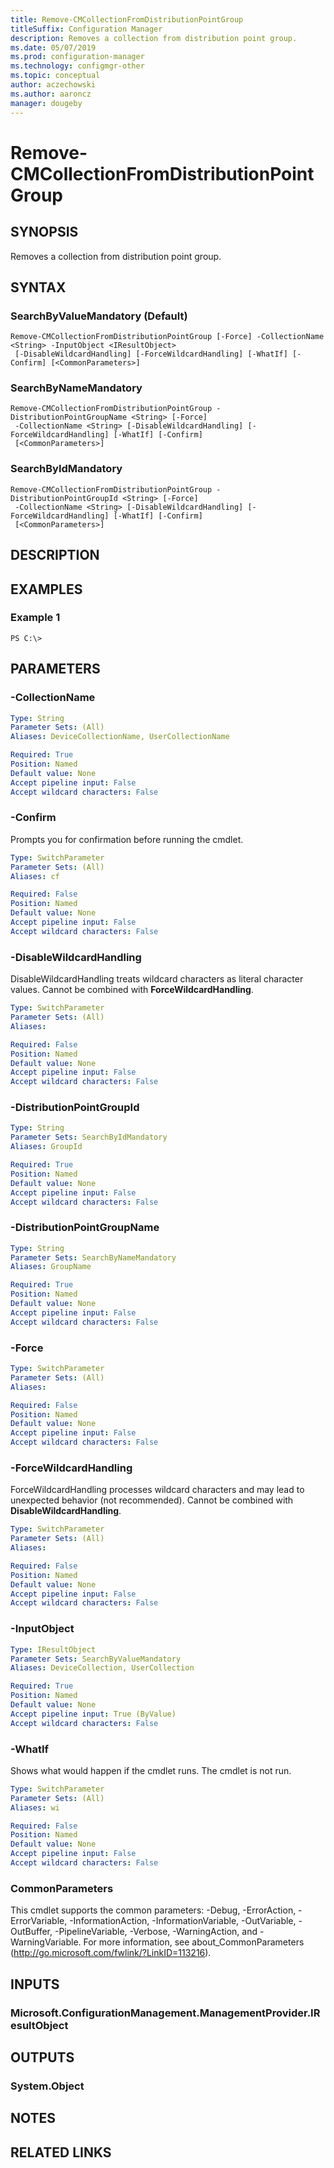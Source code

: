 ```yaml
---
title: Remove-CMCollectionFromDistributionPointGroup
titleSuffix: Configuration Manager
description: Removes a collection from distribution point group.
ms.date: 05/07/2019
ms.prod: configuration-manager
ms.technology: configmgr-other
ms.topic: conceptual
author: aczechowski
ms.author: aaroncz
manager: dougeby
---
```


# Remove-CMCollectionFromDistributionPointGroup

## SYNOPSIS
Removes a collection from distribution point group.

## SYNTAX

### SearchByValueMandatory (Default)
```
Remove-CMCollectionFromDistributionPointGroup [-Force] -CollectionName <String> -InputObject <IResultObject>
 [-DisableWildcardHandling] [-ForceWildcardHandling] [-WhatIf] [-Confirm] [<CommonParameters>]
```

### SearchByNameMandatory
```
Remove-CMCollectionFromDistributionPointGroup -DistributionPointGroupName <String> [-Force]
 -CollectionName <String> [-DisableWildcardHandling] [-ForceWildcardHandling] [-WhatIf] [-Confirm]
 [<CommonParameters>]
```

### SearchByIdMandatory
```
Remove-CMCollectionFromDistributionPointGroup -DistributionPointGroupId <String> [-Force]
 -CollectionName <String> [-DisableWildcardHandling] [-ForceWildcardHandling] [-WhatIf] [-Confirm]
 [<CommonParameters>]
```

## DESCRIPTION
 

## EXAMPLES

### Example 1
```
PS C:\>  
```

 

## PARAMETERS

### -CollectionName
 

```yaml
Type: String
Parameter Sets: (All)
Aliases: DeviceCollectionName, UserCollectionName

Required: True
Position: Named
Default value: None
Accept pipeline input: False
Accept wildcard characters: False
```

### -Confirm
Prompts you for confirmation before running the cmdlet.

```yaml
Type: SwitchParameter
Parameter Sets: (All)
Aliases: cf

Required: False
Position: Named
Default value: None
Accept pipeline input: False
Accept wildcard characters: False
```

### -DisableWildcardHandling
DisableWildcardHandling treats wildcard characters as literal character values. Cannot be combined with **ForceWildcardHandling**.

```yaml
Type: SwitchParameter
Parameter Sets: (All)
Aliases: 

Required: False
Position: Named
Default value: None
Accept pipeline input: False
Accept wildcard characters: False
```

### -DistributionPointGroupId
 

```yaml
Type: String
Parameter Sets: SearchByIdMandatory
Aliases: GroupId

Required: True
Position: Named
Default value: None
Accept pipeline input: False
Accept wildcard characters: False
```

### -DistributionPointGroupName
 

```yaml
Type: String
Parameter Sets: SearchByNameMandatory
Aliases: GroupName

Required: True
Position: Named
Default value: None
Accept pipeline input: False
Accept wildcard characters: False
```

### -Force
 

```yaml
Type: SwitchParameter
Parameter Sets: (All)
Aliases: 

Required: False
Position: Named
Default value: None
Accept pipeline input: False
Accept wildcard characters: False
```

### -ForceWildcardHandling
ForceWildcardHandling processes wildcard characters and may lead to unexpected behavior (not recommended). Cannot be combined with **DisableWildcardHandling**.

```yaml
Type: SwitchParameter
Parameter Sets: (All)
Aliases: 

Required: False
Position: Named
Default value: None
Accept pipeline input: False
Accept wildcard characters: False
```

### -InputObject
 

```yaml
Type: IResultObject
Parameter Sets: SearchByValueMandatory
Aliases: DeviceCollection, UserCollection

Required: True
Position: Named
Default value: None
Accept pipeline input: True (ByValue)
Accept wildcard characters: False
```

### -WhatIf
Shows what would happen if the cmdlet runs.
The cmdlet is not run.

```yaml
Type: SwitchParameter
Parameter Sets: (All)
Aliases: wi

Required: False
Position: Named
Default value: None
Accept pipeline input: False
Accept wildcard characters: False
```

### CommonParameters
This cmdlet supports the common parameters: -Debug, -ErrorAction, -ErrorVariable, -InformationAction, -InformationVariable, -OutVariable, -OutBuffer, -PipelineVariable, -Verbose, -WarningAction, and -WarningVariable. For more information, see about_CommonParameters (http://go.microsoft.com/fwlink/?LinkID=113216).

## INPUTS

### Microsoft.ConfigurationManagement.ManagementProvider.IResultObject

## OUTPUTS

### System.Object

## NOTES

## RELATED LINKS

